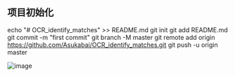 ## 项目初始化

echo "# OCR_identify_matches" >> README.md
git init
git add README.md
git commit -m "first commit"
git branch -M master
git remote add origin https://github.com/Asukabai/OCR_identify_matches.git
git push -u origin master

![image](https://github.com/user-attachments/assets/bee5833f-d8e5-42ad-bd20-bc67b3686d86)

